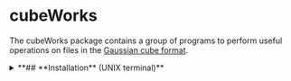 # cubeWorks

The cubeWorks package contains a group of programs to perform useful operations on files in the [Gaussian cube format](https://paulbourke.net/dataformats/cube/). 

<details>
  <summary>**## **Installation** (UNIX terminal)**</summary>

## Installation (UNIX terminal)

- Download and unzip the source code
- Enter the cubeWorks directory
- type `make` to compile all programs
- type `make noFT` to compile all programs other than cubeFilter
    - (cubeFilter relies on single-precision version of [FFTW3](www.fftw.org) library)
- add cubeWorks/bin to your $PATH, copy contents of cubeWorks/bin

</details>